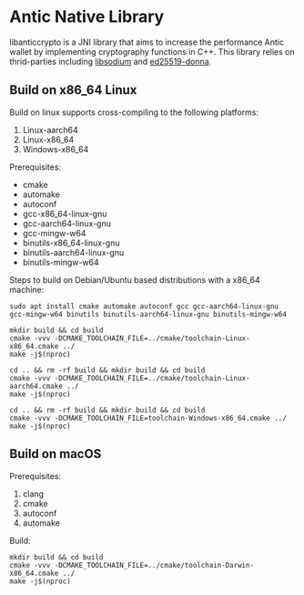 # Antic Native Library

libanticcrypto is a JNI library that aims to increase the performance Antic wallet by implementing cryptography functions in C++. This library relies on thrid-parties including [libsodium](https://github.com/jedisct1/libsodium) and [ed25519-donna](https://github.com/floodyberry/ed25519-donna).  

## Build on x86_64 Linux

Build on linux supports cross-compiling to the following platforms:

1. Linux-aarch64
2. Linux-x86_64
3. Windows-x86_64

Prerequisites:
- cmake
- automake
- autoconf
- gcc-x86_64-linux-gnu
- gcc-aarch64-linux-gnu 
- gcc-mingw-w64
- binutils-x86_64-linux-gnu
- binutils-aarch64-linux-gnu
- binutils-mingw-w64

Steps to build on Debian/Ubuntu based distributions with a x86_64 machine:
```
sudo apt install cmake automake autoconf gcc gcc-aarch64-linux-gnu gcc-mingw-w64 binutils binutils-aarch64-linux-gnu binutils-mingw-w64

mkdir build && cd build
cmake -vvv -DCMAKE_TOOLCHAIN_FILE=../cmake/toolchain-Linux-x86_64.cmake ../
make -j$(nproc)

cd .. && rm -rf build && mkdir build && cd build 
cmake -vvv -DCMAKE_TOOLCHAIN_FILE=../cmake/toolchain-Linux-aarch64.cmake ../
make -j$(nproc)

cd .. && rm -rf build && mkdir build && cd build
cmake -vvv -DCMAKE_TOOLCHAIN_FILE=toolchain-Windows-x86_64.cmake ../
make -j$(nproc)
```

## Build on macOS

Prerequisites:
1. clang
2. cmake
3. autoconf
4. automake

Build:
```
mkdir build && cd build
cmake -vvv -DCMAKE_TOOLCHAIN_FILE=../cmake/toolchain-Darwin-x86_64.cmake ../
make -j$(nproc)
```
